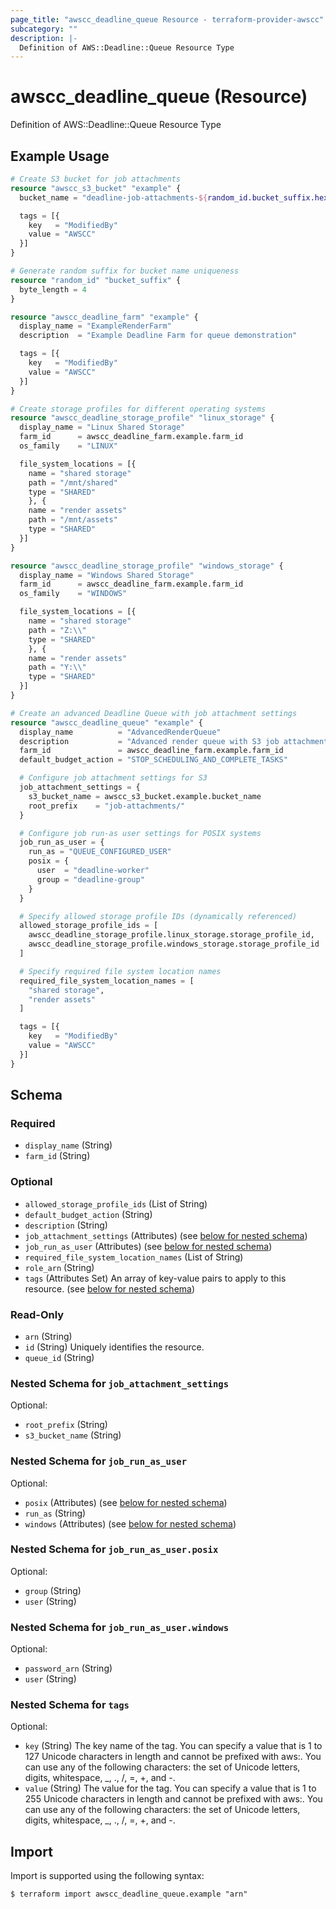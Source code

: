 ```yaml
---
page_title: "awscc_deadline_queue Resource - terraform-provider-awscc"
subcategory: ""
description: |-
  Definition of AWS::Deadline::Queue Resource Type
---
```


# awscc_deadline_queue (Resource)

Definition of AWS::Deadline::Queue Resource Type

## Example Usage

```terraform
# Create S3 bucket for job attachments
resource "awscc_s3_bucket" "example" {
  bucket_name = "deadline-job-attachments-${random_id.bucket_suffix.hex}"

  tags = [{
    key   = "ModifiedBy"
    value = "AWSCC"
  }]
}

# Generate random suffix for bucket name uniqueness
resource "random_id" "bucket_suffix" {
  byte_length = 4
}

resource "awscc_deadline_farm" "example" {
  display_name = "ExampleRenderFarm"
  description  = "Example Deadline Farm for queue demonstration"

  tags = [{
    key   = "ModifiedBy"
    value = "AWSCC"
  }]
}

# Create storage profiles for different operating systems
resource "awscc_deadline_storage_profile" "linux_storage" {
  display_name = "Linux Shared Storage"
  farm_id      = awscc_deadline_farm.example.farm_id
  os_family    = "LINUX"

  file_system_locations = [{
    name = "shared storage"
    path = "/mnt/shared"
    type = "SHARED"
    }, {
    name = "render assets"
    path = "/mnt/assets"
    type = "SHARED"
  }]
}

resource "awscc_deadline_storage_profile" "windows_storage" {
  display_name = "Windows Shared Storage"
  farm_id      = awscc_deadline_farm.example.farm_id
  os_family    = "WINDOWS"

  file_system_locations = [{
    name = "shared storage"
    path = "Z:\\"
    type = "SHARED"
    }, {
    name = "render assets"
    path = "Y:\\"
    type = "SHARED"
  }]
}

# Create an advanced Deadline Queue with job attachment settings
resource "awscc_deadline_queue" "example" {
  display_name          = "AdvancedRenderQueue"
  description           = "Advanced render queue with S3 job attachments and custom settings"
  farm_id               = awscc_deadline_farm.example.farm_id
  default_budget_action = "STOP_SCHEDULING_AND_COMPLETE_TASKS"

  # Configure job attachment settings for S3
  job_attachment_settings = {
    s3_bucket_name = awscc_s3_bucket.example.bucket_name
    root_prefix    = "job-attachments/"
  }

  # Configure job run-as user settings for POSIX systems
  job_run_as_user = {
    run_as = "QUEUE_CONFIGURED_USER"
    posix = {
      user  = "deadline-worker"
      group = "deadline-group"
    }
  }

  # Specify allowed storage profile IDs (dynamically referenced)
  allowed_storage_profile_ids = [
    awscc_deadline_storage_profile.linux_storage.storage_profile_id,
    awscc_deadline_storage_profile.windows_storage.storage_profile_id
  ]

  # Specify required file system location names
  required_file_system_location_names = [
    "shared storage",
    "render assets"
  ]

  tags = [{
    key   = "ModifiedBy"
    value = "AWSCC"
  }]
}
```

<!-- schema generated by tfplugindocs -->
## Schema

### Required

- `display_name` (String)
- `farm_id` (String)

### Optional

- `allowed_storage_profile_ids` (List of String)
- `default_budget_action` (String)
- `description` (String)
- `job_attachment_settings` (Attributes) (see [below for nested schema](#nestedatt--job_attachment_settings))
- `job_run_as_user` (Attributes) (see [below for nested schema](#nestedatt--job_run_as_user))
- `required_file_system_location_names` (List of String)
- `role_arn` (String)
- `tags` (Attributes Set) An array of key-value pairs to apply to this resource. (see [below for nested schema](#nestedatt--tags))

### Read-Only

- `arn` (String)
- `id` (String) Uniquely identifies the resource.
- `queue_id` (String)

<a id="nestedatt--job_attachment_settings"></a>
### Nested Schema for `job_attachment_settings`

Optional:

- `root_prefix` (String)
- `s3_bucket_name` (String)


<a id="nestedatt--job_run_as_user"></a>
### Nested Schema for `job_run_as_user`

Optional:

- `posix` (Attributes) (see [below for nested schema](#nestedatt--job_run_as_user--posix))
- `run_as` (String)
- `windows` (Attributes) (see [below for nested schema](#nestedatt--job_run_as_user--windows))

<a id="nestedatt--job_run_as_user--posix"></a>
### Nested Schema for `job_run_as_user.posix`

Optional:

- `group` (String)
- `user` (String)


<a id="nestedatt--job_run_as_user--windows"></a>
### Nested Schema for `job_run_as_user.windows`

Optional:

- `password_arn` (String)
- `user` (String)



<a id="nestedatt--tags"></a>
### Nested Schema for `tags`

Optional:

- `key` (String) The key name of the tag. You can specify a value that is 1 to 127 Unicode characters in length and cannot be prefixed with aws:. You can use any of the following characters: the set of Unicode letters, digits, whitespace, _, ., /, =, +, and -.
- `value` (String) The value for the tag. You can specify a value that is 1 to 255 Unicode characters in length and cannot be prefixed with aws:. You can use any of the following characters: the set of Unicode letters, digits, whitespace, _, ., /, =, +, and -.

## Import

Import is supported using the following syntax:

```shell
$ terraform import awscc_deadline_queue.example "arn"
```